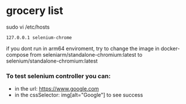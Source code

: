 # grocery list

sudo vi /etc/hosts
```
127.0.0.1 selenium-chrome
```
if you dont run in arm64 enviroment, try to change the image in docker-compose from
seleniarm/standalone-chromium:latest
to
selenium/standalone-chromium:latest


### To test selenium controller you can: 
- in the url: https://www.google.com
- in the cssSelector: img[alt="Google"]
to see success